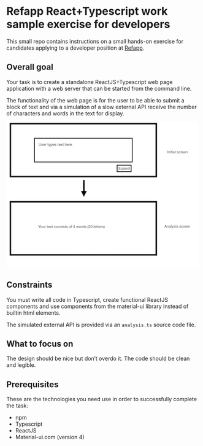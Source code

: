 # Refapp React+Typescript work sample exercise for developers 

This small repo contains instructions on a small hands-on exercise for candidates applying to a developer position at
[Refapp](https://refapp.com).

## Overall goal
Your task is to create a standalone ReactJS+Typescript web page application with a web server that can be started from the command line.

The functionality of the web page is for the user to be able to submit a block of text and via a simulation of a slow external API receive the number
of characters and words in the text for display.

![Wireframe](Wireframes/Wireframes.001.png)


## Constraints

You must write all code in Typescript, create functional ReactJS components
and use components from the material-ui library instead of builtin html elements.

The simulated external API is provided via an `analysis.ts` source code file.

## What to focus on
The design should be nice but don’t overdo it.
The code should be clean and legible.


## Prerequisites

These are the technologies you need use in order to successfully complete the task:

* npm
* Typescript
* ReactJS
* Material-ui.com (version 4)

